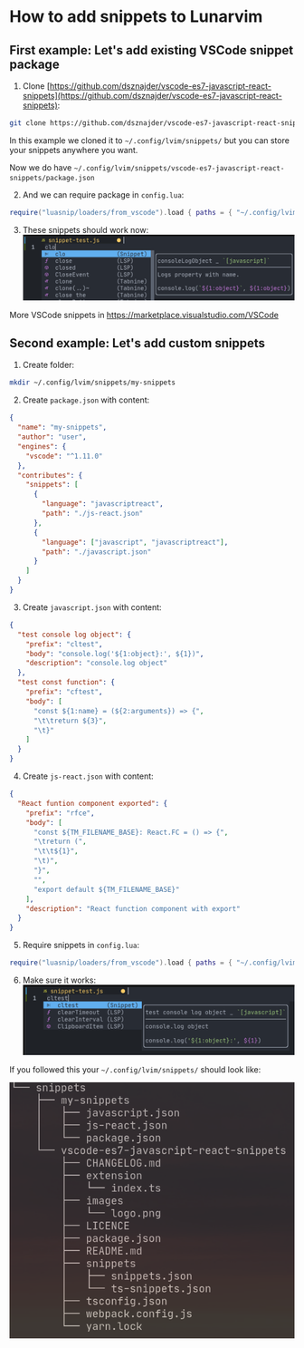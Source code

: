 # How to add snippets to Lunarvim

## First example: Let's add existing VSCode snippet package

1. Clone [https://github.com/dsznajder/vscode-es7-javascript-react-snippets](https://github.com/dsznajder/vscode-es7-javascript-react-snippets):

```bash
git clone https://github.com/dsznajder/vscode-es7-javascript-react-snippets
```

In this example we cloned it to `~/.config/lvim/snippets/` but you can store your snippets anywhere you want.

Now we do have `~/.config/lvim/snippets/vscode-es7-javascript-react-snippets/package.json`

2. And we can require package in `config.lua`:

```lua
require("luasnip/loaders/from_vscode").load { paths = { "~/.config/lvim/snippets/vscode-es7-javascript-react-snippets" } }
```

3. These snippets should work now:
   ![img1](https://github.com/sambergo/add-snippet-examples/blob/main/img/img1.png)

More VSCode snippets in <https://marketplace.visualstudio.com/VSCode>

## Second example: Let's add custom snippets

1. Create folder:

```bash
mkdir ~/.config/lvim/snippets/my-snippets
```

2. Create `package.json` with content:

```json
{
  "name": "my-snippets",
  "author": "user",
  "engines": {
    "vscode": "^1.11.0"
  },
  "contributes": {
    "snippets": [
      {
        "language": "javascriptreact",
        "path": "./js-react.json"
      },
      {
        "language": ["javascript", "javascriptreact"],
        "path": "./javascript.json"
      }
    ]
  }
}
```

3. Create `javascript.json` with content:

```json
{
  "test console log object": {
    "prefix": "cltest",
    "body": "console.log('${1:object}:', ${1})",
    "description": "console.log object"
  },
  "test const function": {
    "prefix": "cftest",
    "body": [
      "const ${1:name} = (${2:arguments}) => {",
      "\t\treturn ${3}",
      "\t}"
    ]
  }
}
```

4. Create `js-react.json` with content:

```json
{
  "React funtion component exported": {
    "prefix": "rfce",
    "body": [
      "const ${TM_FILENAME_BASE}: React.FC = () => {",
      "\treturn (",
      "\t\t${1}",
      "\t)",
      "}",
      "",
      "export default ${TM_FILENAME_BASE}"
    ],
    "description": "React function component with export"
  }
}
```

5. Require snippets in `config.lua`:

```lua
require("luasnip/loaders/from_vscode").load { paths = { "~/.config/lvim/snippets/my-snippets" } }
```

6. Make sure it works:
   ![img2](https://github.com/sambergo/add-snippet-examples/blob/main/img/img2.png)

If you followed this your `~/.config/lvim/snippets/` should look like:

![snippets folder](https://github.com/sambergo/add-snippet-examples/blob/main/img/img3.png)
